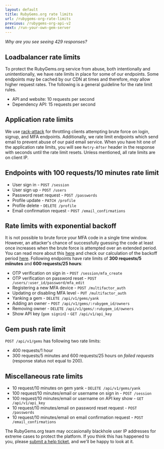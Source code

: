 ```yaml
---
layout: default
title: RubyGems.org rate limits
url: /rubygems-org-rate-limits
previous: /rubygems-org-api-v2
next: /run-your-own-gem-server
---
```


<em class="t-gray">Why are you see seeing 429 responses?</em>

Loadbalancer rate limits
----

To protect the RubyGems.org service from abuse, both intentionally and unintentionally, we have rate limits in place for some of our endpoints. Some endpoints may be cached by our CDN at times and therefore, _may_ allow higher request rates. The following is a general guideline for the rate limit rules.

* API and website: 10 requests per second
* Dependency API: 15 requests per second

Application rate limits
----

We use [rack-attack](https://github.com/kickstarter/rack-attack) for throttling clients attempting brute force on login, signup, and MFA endpoints. Additionally, we rate limit endpoints which send email to prevent abuse of our paid email service. When you have hit one of the application rate limits, you will see `Retry-After` header in the response with seconds until the rate limit resets. Unless mentioned, all rate limits are on client IP.

## Endpoints with 100 requests/10 minutes rate limit

* User sign in - `POST /session`
* User sign up - `POST /users`
* Password reset request - `POST /passwords`
* Profile update - `PATCH /profile`
* Profile delete - `DELETE /profile`
* Email confirmation request - `POST /email_confirmations`

## Rate limits with exponential backoff 

It is not possible to brute force your MFA code in a single time window. However, an attacker's chance of successfully guessing the code at least once increases when the brute force is attempted over an extended period. You can read more about this [here](https://security.stackexchange.com/a/185917) and check our calculation of the backoff period [here](https://github.com/rubygems/rubygems.org/pull/2330#issuecomment-643931531).
Following endpoints have rate limits of **300 requests/5 miinutes** and **600 requests/25 hours**:

* OTP verification on sign in - `POST /session/mfa_create`
* OTP verification on password reset - `POST /users/:user_id/password/mfa_edit`
* Registering a new MFA device - `POST /multifactor_auth`
* Updating or disabling MFA level - `PUT /multifactor_auth`
* Yanking a gem - `DELETE /api/v1/gems/yank`
* Adding an owner - `POST /api/v1/gems/:rubygem_id/owners`
* Removing owner - `DELETE /api/v1/gems/:rubygem_id/owners`
* Show API key (`gem signin`) - `GET /api/v1/api_key`

## Gem push rate limit

`POST /api/v1/gems` has following two rate limits:

* 400 requests/1 hour
* 300 requests/5 minutes and 600 requests/25 hours on *failed requests* (response status not equal to 200).

## Miscellaneous rate limits

* 10 request/10 minutes on gem yank - `DELETE /api/v1/gems/yank`
* 100 request/10 minutes/email or username on sign in - `POST /session`
* 100 request/10 minutes/email or username on API key show - `GET /api/v1/api_key`
* 10 request/10 minutes/email on password reset request - `POST /passwords`
* 10 request/10 minutes/email on email confirmation request - `POST /email_confirmations`

The RubyGems.org team may occasionally blackhole user IP addresses for extreme cases to protect the platform. If you think this has happened to you, please [submit a help ticket](http://help.rubygems.org/discussion/new), and we'll be happy to look at it.
